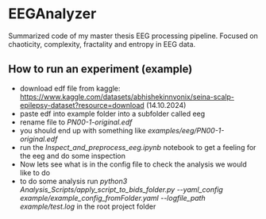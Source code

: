 # EEGAnalyzer
Summarized code of my master thesis EEG processing pipeline. Focused on chaoticity, complexity, fractality and entropy in EEG data.


## How to run an experiment (example)
- download edf file from kaggle: https://www.kaggle.com/datasets/abhishekinnvonix/seina-scalp-epilepsy-dataset?resource=download (14.10.2024)
- paste edf into example folder into a subfolder called eeg
- rename file to *PN00-1-original.edf*
- you should end up with something like *examples/eeg/PN00-1-original.edf*
- run the *Inspect_and_preprocess_eeg.ipynb* notebook to get a feeling for the eeg and do some inspection
- Now lets see what is in the config file to check the analysis we would like to do
- to do some analysis run *python3 Analysis_Scripts/apply_script_to_bids_folder.py --yaml_config example/example_config_fromFolder.yaml --logfile_path example/test.log* in the root project folder